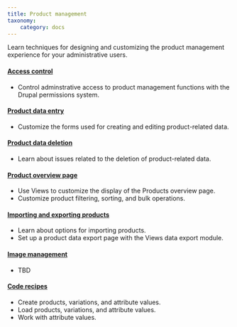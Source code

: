 ```yaml
---
title: Product management
taxonomy:
    category: docs
---
```


Learn techniques for designing and customizing the product management experience for your administrative users.

#### [Access control](01.access-control)
- Control adminstrative access to product management functions with the Drupal permissions system.

#### [Product data entry](02.product-data-entry)
- Customize the forms used for creating and editing product-related data.

#### [Product data deletion](03.product-data-deletion)
- Learn about issues related to the deletion of product-related data.

#### [Product overview page](04.product-overview-page)
- Use Views to customize the display of the Products overview page.
- Customize product filtering, sorting, and bulk operations.

#### [Importing and exporting products](05.importing-exporting)
- Learn about options for importing products.
- Set up a product data export page with the Views data export module.

#### [Image management](06.image-management)
- TBD

#### [Code recipes](07.code-recipes)
- Create products, variations, and attribute values.
- Load products, variations, and attribute values.
- Work with attribute values.
